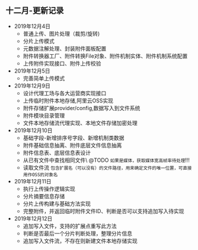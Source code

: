 ##  十二月-更新记录
- 2019年12月4日  
    - 普通上传、图片处理（裁剪/旋转)
    - 分片上传模式
    - 元数据注解处理、封装附件面板配置
    - 附件转换器工厂、附件转换File对象、附件机制实体、附件机制系统配置
    - 上传附件实现接口、附件上传校验
- 2019年12月5日
    - 完善简单上传模式
- 2019年12月9日
    - 设计代理工场与各大运营商实现接口
    - 上传临时附件本地存储,阿里云OSS实现
    - 附件存储扩展provider/config,数据写入到文件系统
    - 附件模块目录管理
    - 文件本地存储流代理实现、本地文件存储加密处理
- 2019年12月10日
    - 基础字段-新增排序号字段、新增机制类数据
    - 附件基础信息抽离、附件底层文件信息抽离
    - 附件信息表、底层信息表设计
    - 从已有文件中查找相同文件\ @TODO ``如果是媒体，获取媒体宽高帧率待处理``!!!
    - 读取文件流 ``包含扩展名（可以没有）的文件路径，用来确定文件的唯一位置，可直接用作OSS的对象名``
- 2019年12月11日
    - 执行上传操作逻辑实现
    - 分片摘要信息存储
    - 分片上传构建与基础方法实现
    - 完整附件，并返回临时附件文件ID、判断是否可以支持追加写入待实现
- 2019年12月12日
    - 追加写入文件，支持的扩展点重写此方法
    - 判断是否最后一个分片判断处理，整理分片信息
    - 追加写入文件流，不存在则新建文件本地存储实现
